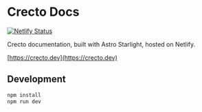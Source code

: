 # Crecto Docs

[![Netlify Status](https://api.netlify.com/api/v1/badges/851bc5b2-45a1-4e14-99ef-5de65cdff9a5/deploy-status)](https://app.netlify.com/sites/thriving-moonbeam-c0bb2b/deploys)

Crecto documentation, built with Astro Starlight, hosted on Netlify.

[https://crecto.dev](https://crecto.dev)

## Development

```bash
npm install
npm run dev
```
